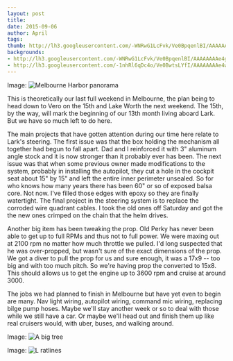 ```yaml
---
layout: post
title:
date: 2015-09-06
author: April
tags:
thumb: http://lh3.googleusercontent.com/-WNRwG1LcFvk/Ve0BpqenlBI/AAAAAAAAe4g/ZvzmA5tfDF8/s1600/blogger-image-386363611.jpg
backgrounds:
- http://lh3.googleusercontent.com/-WNRwG1LcFvk/Ve0BpqenlBI/AAAAAAAAe4g/ZvzmA5tfDF8/s1600/blogger-image-386363611.jpg
- http://lh3.googleusercontent.com/-1nhRl6qDc4o/Ve0BwtsLYfI/AAAAAAAAe4w/p_2WSWOHIxY/s1600/blogger-image-743106615.jpg
---
```


Image: ![Melbourne Harbor panorama](https://lh3.googleusercontent.com/-8bRnHwCNjyc/VkAQHOt_cCI/AAAAAAAAGLs/LC8c6wvONjU/s640/blogger-image-224039227.jpg)

This is theoretically our last full weekend in Melbourne, the plan being to head down to Vero on the 15th and Lake Worth the next weekend. The 15th, by the way, will mark the beginning of our 13th month living aboard Lark.  But we have so much left to do here.

The main projects that have gotten attention during our time here relate to Lark's steering.  The first issue was that the box holding the mechanism all together had begun to fall apart.  Dad and I reinforced it with 3" aluminum angle stock and it is now stronger than it probably ever has been.  The next issue was that when some previous owner made modifications to the system, probably in installing the autopilot, they cut a hole in the cockpit seat about 15" by 15" and left the entire inner perimeter unsealed. So for who knows how many years there has been 60" or so of exposed balsa core.  Not now. I've filled those edges with epoxy so they are finally watertight.  The final project in the steering system is to replace the corroded wire quadrant cables.  I took the old ones off Saturday and got the the new ones crimped on the chain that the helm drives.

Another big item has been tweaking the prop.  Old Perky has never been able to get up to full RPMs and thus not to full power.  We were maxing out at 2100 rpm no matter how much throttle we pulled.  I'd long suspected that he was over-propped, but wasn't sure of the exact dimensions of the prop. We got a diver to pull the prop for us and sure enough, it was a 17x9 -- too big and with too much pitch.  So we're having prop the converted to 15x8.  This should allows us to get the engine up to 3600 rpm and cruise at around 3000. 

The jobs we had planned to finish in Melbourne but have yet even to begin are many.  Nav light wiring, autopilot wiring, command mic wiring, replacing bilge pump hoses.  Maybe we'll stay another week or so to deal with those while we still have a car.  Or maybe we'll head out and finish them up like real cruisers would, with uber, buses, and walking around.

Image: ![A big tree](https://lh3.googleusercontent.com/-jcntF0l9aBo/VkAP3KLCgEI/AAAAAAAAGLc/GP0KkWqHoFw/s640/blogger-image-597363289.jpg)

Image: ![L ratlines](https://lh3.googleusercontent.com/-54KMMc6JQ5I/VkAQIKkzX6I/AAAAAAAAGL0/edSgDtgTGS8/s640/blogger-image--1020832546.jpg)

